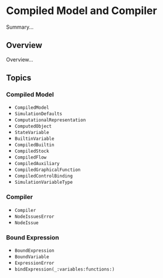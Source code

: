 # Compiled Model and Compiler

Summary...

## Overview

Overview...

## Topics

### Compiled Model

- ``CompiledModel``
- ``SimulationDefaults``
- ``ComputationalRepresentation``
- ``ComputedObject``
- ``StateVariable``
- ``BuiltinVariable``
- ``CompiledBuiltin``
- ``CompiledStock``
- ``CompiledFlow``
- ``CompiledAuxiliary``
- ``CompiledGraphicalFunction``
- ``CompiledControlBinding``
- ``SimulationVariableType``

### Compiler

- ``Compiler``
- ``NodeIssuesError``
- ``NodeIssue``

### Bound Expression

- ``BoundExpression``
- ``BoundVariable``
- ``ExpressionError``
- ``bindExpression(_:variables:functions:)``
